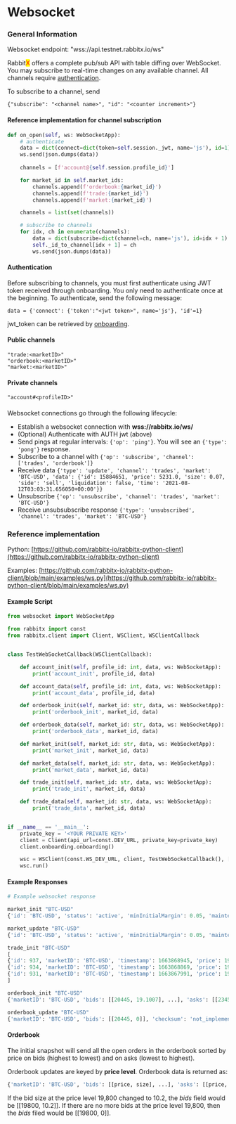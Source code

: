 # Websocket

### General Information

Websocket endpoint: "wss://api.testnet.rabbitx.io/ws"

Rabbit<mark style="color:red;">X</mark> offers a complete pub/sub API with table diffing over WebSocket. You may subscribe to real-time changes on any available channel. All channels require [authentication](./#authentication).

To subscribe to a channel, send

```
{"subscribe": "<channel name>", "id": "<counter increment>"}
```

#### Reference implementation for channel subscription

```python
def on_open(self, ws: WebSocketApp):
    # authenticate 
    data = dict(connect=dict(token=self.session._jwt, name='js'), id=1)
    ws.send(json.dumps(data)) 
    
    channels = [f'account@{self.session.profile_id}']

    for market_id in self.market_ids:
        channels.append(f'orderbook:{market_id}')
        channels.append(f'trade:{market_id}')
        channels.append(f'market:{market_id}')

    channels = list(set(channels))

    # subscribe to channels
    for idx, ch in enumerate(channels):
        data = dict(subscribe=dict(channel=ch, name='js'), id=idx + 1)
        self._id_to_channel[idx + 1] = ch
        ws.send(json.dumps(data)) 

```

#### Authentication

Before subscribing to channels, you must first authenticate using JWT token received through onboarding. You only need to authenticate once at the beginning. To authenticate, send the following message:

```
data = {'connect': {'token':"<jwt token>", name='js'}, 'id'=1}
```

jwt\_token can be retrieved by [onboarding](./#undefined).

#### Public channels

```
"trade:<marketID>"
"orderbook:<marketID>"
"market:<marketID>"
```

#### Private channels

```
"account#<profileID>"
```

####



Websocket connections go through the following lifecycle:

* Establish a websocket connection with **wss://rabbitx.io/ws/**
* (Optional) Authenticate with AUTH jwt (above)
* Send pings at regular intervals: `{'op': 'ping'}`. You will see an `{'type': 'pong'}` response.
* Subscribe to a channel with `{'op': 'subscribe', 'channel': ['trades', 'orderbook']}`
* Receive data `{'type': 'update', 'channel': 'trades', 'market': 'BTC-USD', 'data': {'id': 15884651, 'price': 5231.0, 'size': 0.07, 'side': 'sell', 'liquidation': false, 'time': '2021-08-12T03:03:31.656050+00:00'}}`
* Unsubscribe `{'op': 'unsubscribe', 'channel': 'trades', 'market': 'BTC-USD'}`
* Receive unsubsubscribe response `{'type': 'unsubscribed', 'channel': 'trades', 'market': 'BTC-USD'}`

### Reference implementation

Python: [https://github.com/rabbitx-io/rabbitx-python-client](https://github.com/rabbitx-io/rabbitx-python-client)

Examples: [https://github.com/rabbitx-io/rabbitx-python-client/blob/main/examples/ws.py](https://github.com/rabbitx-io/rabbitx-python-client/blob/main/examples/ws.py)

#### Example Script

```python
from websocket import WebSocketApp

from rabbitx import const
from rabbitx.client import Client, WSClient, WSClientCallback


class TestWebSocketCallback(WSClientCallback):

    def account_init(self, profile_id: int, data, ws: WebSocketApp):
        print('account_init', profile_id, data)

    def account_data(self, profile_id: int, data, ws: WebSocketApp):
        print('account_data', profile_id, data)

    def orderbook_init(self, market_id: str, data, ws: WebSocketApp):
        print('orderbook_init', market_id, data)

    def orderbook_data(self, market_id: str, data, ws: WebSocketApp):
        print('orderbook_data', market_id, data)

    def market_init(self, market_id: str, data, ws: WebSocketApp):
        print('market_init', market_id, data)

    def market_data(self, market_id: str, data, ws: WebSocketApp):
        print('market_data', market_id, data)

    def trade_init(self, market_id: str, data, ws: WebSocketApp):
        print('trade_init', market_id, data)

    def trade_data(self, market_id: str, data, ws: WebSocketApp):
        print('trade_data', market_id, data)


if __name__ == '__main__':
    private_key = '<YOUR PRIVATE KEY>'
    client = Client(api_url=const.DEV_URL, private_key=private_key)
    client.onboarding.onboarding()

    wsc = WSClient(const.WS_DEV_URL, client, TestWebSocketCallback(), ['BTC-USD', 'SOL-USD'])
    wsc.run()

```

#### Example Responses

```python
# Example websocket response

market_init "BTC-USD"
{'id': 'BTC-USD', 'status': 'active', 'minInitialMargin': 0.05, 'maintenanceMargin': 0.03, 'liquidationMargin': 0.02, 'minTick': 1, 'minOrder': 0.0001, 'bestBid': 19000, 'bestAsk': 19950, 'marketPrice': 19475, 'indexPrice': 19056.525, 'lastTradePrice': 19000, 'fairPrice': 19345.718387096775, 'instantFundingRate': 0.012467630555878564, 'instantDailyVolume': 5085874.244599999, 'lastFundingRate': 0.0044839357004183445, 'marketPrice24hChangePremium': -719.5, 'marketPrice24hChangeBasis': -0.03562851271385773, 'marketPrice24hHigh': 19899, 'marketPrice24hLow': 17426, 'marketVolume24h': 1598212.544499999, 'marketVolume24hChangePremium': -1870449.155600001, 'marketVolume24hChangeBasis': -0.539242312257225}

market_update "BTC-USD"
{'id': 'BTC-USD', 'status': 'active', 'minInitialMargin': 0.05, 'maintenanceMargin': 0.03, 'liquidationMargin': 0.02, 'minTick': 1, 'minOrder': 0.0001, 'bestBid': 19000, 'bestAsk': 19950, 'marketPrice': 19475, 'indexPrice': 19056.525, 'lastTradePrice': 19000, 'fairPrice': 19345.718387096775, 'instantFundingRate': 0.012467630555878564, 'instantDailyVolume': 5085874.244599999, 'lastFundingRate': 0.0044839357004183445, 'marketPrice24hChangePremium': -719.5, 'marketPrice24hChangeBasis': -0.03562851271385773, 'marketPrice24hHigh': 19899, 'marketPrice24hLow': 17426, 'marketVolume24h': 1598212.544499999, 'marketVolume24hChangePremium': -1870449.155600001, 'marketVolume24hChangeBasis': -0.539242312257225}

trade_init "BTC-USD"
[
{'id': 937, 'marketID': 'BTC-USD', 'timestamp': 1663868945, 'price': 19000, 'size': 1, 'liquidation': False, 'takerSide': 'short'}, 
{'id': 934, 'marketID': 'BTC-USD', 'timestamp': 1663868869, 'price': 19000, 'size': 1, 'liquidation': False, 'takerSide': 'short'}, 
{'id': 931, 'marketID': 'BTC-USD', 'timestamp': 1663867991, 'price': 19000, 'size': 1, 'liquidation': False, 'takerSide': 'short'}
]

orderbook_init "BTC-USD"
{'marketID': 'BTC-USD', 'bids': [[20445, 19.1007], ...], 'asks': [[23453, 100], ...], 'checksum': 'not_implemented', 'timestamp': 1665996854}

orderbook_update "BTC-USD"
{'marketID': 'BTC-USD', 'bids': [[20445, 0]], 'checksum': 'not_implemented', 'timestamp': 1665996854}
```

#### Orderbook&#x20;

The initial snapshot will send all the open orders in the orderbook sorted by price on bids (highest to lowest) and on asks (lowest to highest).&#x20;

Orderbook updates are keyed by **price level**. Orderbook data is returned as:

```python
{'marketID': 'BTC-USD', 'bids': [[price, size], ...], 'asks': [[price, size], ...], 'checksum': 'not_implemented', 'timestamp': 1665996854}
```

If the bid size at the price level 19,800 changed to 10.2, the _bids_ field would be \[\[19800, 10.2]]. If there are no more bids at the price level 19,800, then the _bids_ filed would be \[\[19800, 0]].
